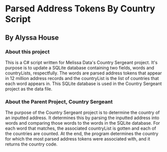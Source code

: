 # Parsed Address Tokens By Country Script
## By Alyssa House

### About this project
This is a C# script written for Melissa Data's Country Sergeant project. It's purpose is to update a SQLite database containing two fields, words and countryLists, respectfully. The words are parsed address tokens that appear in 12 million address records and the countryList is the list of countries that each word appears in. This SQLite database is used in the Country Sergeant project as the data file. 

### About the Parent Project, Country Sergeant
The purpose of the Country Sergeant project is to determine the country of an inputted address. It determines this by parsing the inputted address into words and comparing those words to the words in the SQLite database. For each word that matches, the associated countryList is gotten and each of the countries are counted. At the end, the program determines  the country for which the most parsed address tokens were associated with, and it returns the country code.